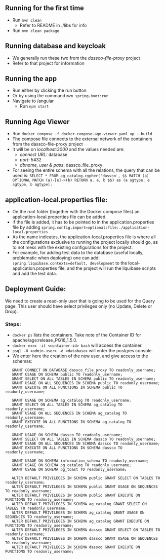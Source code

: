 ## Running for the first time
* Run ``mvn clean``
  * Refer to README in ./libs for info
* Run ``mvn clean package``

## Running database and keycloak
* We generally run these two from the _dassco-file-proxy_ project
* Refer to that project for information

## Running the app
* Run either by clicking the run button
* Or by using the command ``mvn spring-boot:run``
* Navigate to /angular
  * Run ``npm start``

## Running Age Viewer
* Run ``docker compose -f docker-compose-age-viewer.yaml up --build``
* The compose file connects to the external network of the containers from the dassco-file-proxy project
* It will be on _localhost:3000_ and the values needed are:
  * _connect URL:_ database
  * _port:_ 5432
  * _dbname, user & pass_: dassco_file_proxy
* For seeing the entire schema with all the relations, the query that can be used is:
`SELECT * FROM ag_catalog.cypher('dassco', $$
  MATCH (a)
  OPTIONAL MATCH (a)-[e]->(b)
  RETURN a, e, b
  $$) as (a agtype, e agtype, b agtype);`


## application-local.properties file:
* On the root folder (together with the Docker compose files) an application-local.properties file can be added. 
* If the file is added, it has to be pointed to in the application.properties file by adding `spring.config.import=optional:file:./application-local.properties`
* As the name indicates, the application-local.properties file is where all the configurations exclusive to running the project locally should go, as to not mess with the existing configurations for the project.
* For example, for adding test data to the database (useful locally, problematic when deploying) one can add: `spring.liquibase.contexts=default, development` to the local-application.properties file, and the project will run the liquibase scripts and add the test data.

## Deployment Guide:
We need to create a read-only user that is going to be used for the Query page. This user should have select privileges only (no Update, Delete or Drop).
### Steps:
* ``docker ps`` lists the containers. Take note of the Container ID for apache/age:release_PG16_1.5.0.
* ``docker exec -it <container-id> bash`` will access the container.
* ``psql -U <admin-user> -d <database>`` will enter the postgres console.
* We enter here the creation of the new user, and give access to the schemas:
```CREATE USER readonly_username WITH PASSWORD 'readonly_password';
   GRANT CONNECT ON DATABASE dassco_file_proxy TO readonly_username;
   GRANT USAGE ON SCHEMA public TO readonly_username;
   GRANT SELECT ON ALL TABLES IN SCHEMA public TO readonly_username;
   GRANT USAGE ON ALL SEQUENCES IN SCHEMA public TO readonly_username;
   GRANT EXECUTE ON ALL FUNCTIONS IN SCHEMA public TO readonly_username;

   GRANT USAGE ON SCHEMA ag_catalog TO readonly_username;
   GRANT SELECT ON ALL TABLES IN SCHEMA ag_catalog TO readonly_username;
   GRANT USAGE ON ALL SEQUENCES IN SCHEMA ag_catalog TO readonly_username;
   GRANT EXECUTE ON ALL FUNCTIONS IN SCHEMA ag_catalog TO readonly_username;

   GRANT USAGE ON SCHEMA dassco TO readonly_username;
   GRANT SELECT ON ALL TABLES IN SCHEMA dassco TO readonly_username;
   GRANT USAGE ON ALL SEQUENCES IN SCHEMA dassco TO readonly_username;
   GRANT EXECUTE ON ALL FUNCTIONS IN SCHEMA dassco TO readonly_username;

   GRANT USAGE ON SCHEMA information_schema TO readonly_username;
   GRANT USAGE ON SCHEMA pg_catalog TO readonly_username;
   GRANT USAGE ON SCHEMA pg_toast TO readonly_username;

   ALTER DEFAULT PRIVILEGES IN SCHEMA public GRANT SELECT ON TABLES TO readonly_username;
   ALTER DEFAULT PRIVILEGES IN SCHEMA public GRANT USAGE ON SEQUENCES TO readonly_username;
   ALTER DEFAULT PRIVILEGES IN SCHEMA public GRANT EXECUTE ON FUNCTIONS TO readonly_username;
   ALTER DEFAULT PRIVILEGES IN SCHEMA ag_catalog GRANT SELECT ON TABLES TO readonly_username;
   ALTER DEFAULT PRIVILEGES IN SCHEMA ag_catalog GRANT USAGE ON SEQUENCES TO readonly_username;
   ALTER DEFAULT PRIVILEGES IN SCHEMA ag_catalog GRANT EXECUTE ON FUNCTIONS TO readonly_username;
   ALTER DEFAULT PRIVILEGES IN SCHEMA dassco GRANT SELECT ON TABLES TO readonly_username;
   ALTER DEFAULT PRIVILEGES IN SCHEMA dassco GRANT USAGE ON SEQUENCES TO readonly_username;
   ALTER DEFAULT PRIVILEGES IN SCHEMA dassco GRANT EXECUTE ON FUNCTIONS TO readonly_username;```
